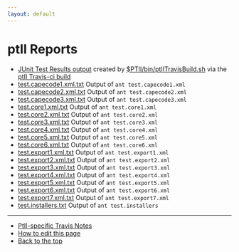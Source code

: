 ```yaml
---
layout: default
---
```

# ptII Reports
* [JUnit Test Results output](junit/html/index.html)
created by [$PTII/bin/ptIITravisBuild.sh](https://github.com/icyphy/ptII/blob/master/bin/ptIITravisBuild.sh) via the [ptII Travis-ci build](https://travis-ci.org/icyphy/ptII)
* [test.capecode1.xml.txt](junit/test.capecode1.xml.txt) Output of `ant test.capecode1.xml`
* [test.capecode2.xml.txt](junit/test.capecode2.xml.txt) Output of `ant test.capecode2.xml`
* [test.capecode3.xml.txt](junit/test.capecode3.xml.txt) Output of `ant test.capecode3.xml`
* [test.core1.xml.txt](junit/test.core1.xml.txt) Output of `ant test.core1.xml`
* [test.core2.xml.txt](junit/test.core2.xml.txt) Output of `ant test.core2.xml`
* [test.core3.xml.txt](junit/test.core3.xml.txt) Output of `ant test.core3.xml`
* [test.core4.xml.txt](junit/test.core4.xml.txt) Output of `ant test.core4.xml`
* [test.core5.xml.txt](junit/test.core5.xml.txt) Output of `ant test.core5.xml`
* [test.core6.xml.txt](junit/test.core5.xml.txt) Output of `ant test.core6.xml`
* [test.export1.xml.txt](junit/test.export1.xml.txt) Output of `ant test.export1.xml`
* [test.export2.xml.txt](junit/test.export2.xml.txt) Output of `ant test.export2.xml`
* [test.export3.xml.txt](junit/test.export3.xml.txt) Output of `ant test.export3.xml`
* [test.export4.xml.txt](junit/test.export4.xml.txt) Output of `ant test.export4.xml`
* [test.export5.xml.txt](junit/test.export5.xml.txt) Output of `ant test.export5.xml`
* [test.export6.xml.txt](junit/test.export6.xml.txt) Output of `ant test.export6.xml`
* [test.export7.xml.txt](junit/test.export7.xml.txt) Output of `ant test.export7.xml`
* [test.installers.txt](junit/test.installers.txt) Output of `ant test.installers`

---
* [PtII-specific Travis Notes](https://wiki.eecs.berkeley.edu/ptexternal/Main/Travis)
* [How to edit this page](../edit.html)
* [Back to the top](../index.html)


